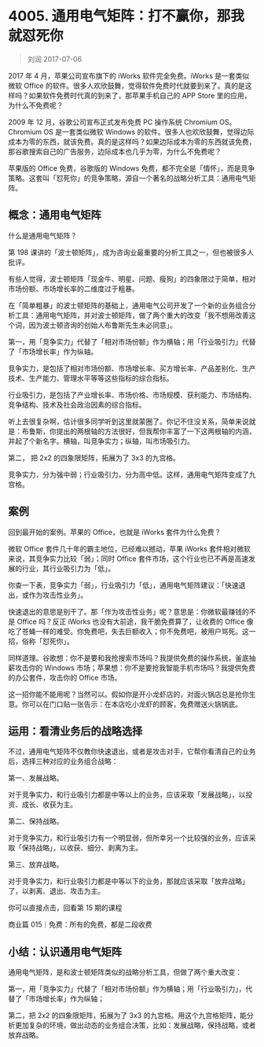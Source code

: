 # 4005. 通用电气矩阵：打不赢你，那我就怼死你

> 刘润
2017-07-06

2017 年 4 月，苹果公司宣布旗下的 iWorks 软件完全免费。iWorks 是一套类似微软 Office 的软件。很多人欢欣鼓舞，觉得软件免费时代就要到来了。真的是这样吗？如果软件免费时代真的到来了，那苹果手机自己的 APP Store 里的应用，为什么不免费呢？

2009 年 12 月，谷歌公司宣布正式发布免费 PC 操作系统 Chromium OS。Chromium OS 是一套类似微软 Windows 的软件。很多人也欢欣鼓舞，觉得边际成本为零的东西，就该免费。真的是这样吗？如果边际成本为零的东西就该免费，那谷歌搜索自己的广告服务，边际成本也几乎为零，为什么不免费呢？

苹果版的 Office 免费，谷歌版的 Windows 免费，都不完全是「情怀」，而是竞争策略。这套叫「怼死你」的竞争策略，源自一个著名的战略分析工具：通用电气矩阵。

## 概念：通用电气矩阵

什么是通用电气矩阵？

第 198 课讲的「波士顿矩阵」，成为咨询业最重要的分析工具之一，但也被很多人批评。

有些人觉得，波士顿矩阵「现金牛、明星、问题、瘦狗」的四象限过于简单，相对市场份额、市场增长率的二维度过于粗暴。

在「简单粗暴」的波士顿矩阵的基础上，通用电气公司开发了一个新的业务组合分析工具：通用电气矩阵，并对波士顿矩阵，做了两个重大的改变「我不想用改善这个词，因为波士顿咨询的创始人布鲁斯先生未必同意」。

第一，用「竞争实力」代替了「相对市场份额」作为横轴；用「行业吸引力」代替了「市场增长率」作为纵轴。

竞争实力，是包括了相对市场份额、市场增长率、买方增长率、产品差别化、生产技术、生产能力、管理水平等等这些指标的综合指标。

行业吸引力，是包括了产业增长率、市场价格、市场规模、获利能力、市场结构、竞争结构、技术及社会政治因素的综合指标。

听上去很复杂啊，估计很多同学听到这里就蒙圈了。你记不住没关系，简单来说就是：布鲁斯，你提出的两根轴的方法很好，但我帮你丰富了一下这两根轴的内涵，并起了个新名字。横轴，叫竞争实力；纵轴，叫市场吸引力。

第二， 把 2x2 的四象限矩阵，拓展为了 3x3 的九宫格。

竞争实力，分为强中弱；行业吸引力，分为高中低。这样，通用电气矩阵变成了九宫格。

## 案例

回到最开始的案例。苹果的 Office，也就是 iWorks 套件为什么免费？

微软 Office 套件几十年的霸主地位，已经难以撼动，苹果 iWorks 套件相对微软来说，其竞争实力比较「弱」；同时 Office 套件市场，这个行业也已不再是高速发展的行业，其行业吸引力为「低」。

你查一下表，竞争实力「弱」，行业吸引力「低」，通用电气矩阵建议：「快速退出，或作为攻击性业务」。

快速退出的意思是别干了。那「作为攻击性业务」呢？意思是：你微软最赚钱的不是 Office 吗？反正 iWorks 也没有大前途，我干脆免费算了，让收费的 Office 像吃了苍蝇一样的难受。你免费吧，失去巨额收入；你不免费吧，被用户骂死。这一招，俗称「怼死你」。

同样道理。谷歌想：你不是要和我抢搜索市场吗？我提供免费的操作系统，釜底抽薪攻击你的 Windows 市场；苹果想：你不是要抢我智能手机市场吗？我提供免费的办公套件，攻击你的 Office 市场。

这一招你能不能用呢？当然可以。假如你是开小龙虾店的，对面火锅店总是抢你生意。你可以在门口贴一张告示：在本店吃小龙虾的顾客，免费赠送火锅锅底。

## 运用：看清业务后的战略选择

不过，通用电气矩阵不仅教你快速退出，或者是攻击对手，它帮你看清自己的业务后，选择三种对应的业务组合战略：

第一、发展战略。

对于竞争实力，和行业吸引力都是中等以上的业务，应该采取「发展战略」，以投资、成长、收获为主。

第二、保持战略。

对于竞争实力，和行业吸引力有一个明显弱，但所幸另一个比较强的业务，应该采取「保持战略」，以收获、细分、剥离为主。

第三、放弃战略。

对于竞争实力，和行业吸引力都是中等以下的业务，那就应该采取「放弃战略」了，以剥离、退出、攻击为主。

你可以直接点击，回看第 15 期的课程

商业篇 015｜免费：所有的免费，都是二段收费

## 小结：认识通用电气矩阵

通用电气矩阵，是和波士顿矩阵类似的战略分析工具，但做了两个重大改变：

第一，用「竞争实力」代替了「相对市场份额」作为横轴；用「行业吸引力」，代替了「市场增长率」作为纵轴；

第二，把 2x2 的四象限矩阵，拓展为了 3x3 的九宫格。用这个九宫格矩阵，能分析更加复杂的环境，做出动态的业务组合决策，比如：发展战略，保持战略，或者放弃战略。


